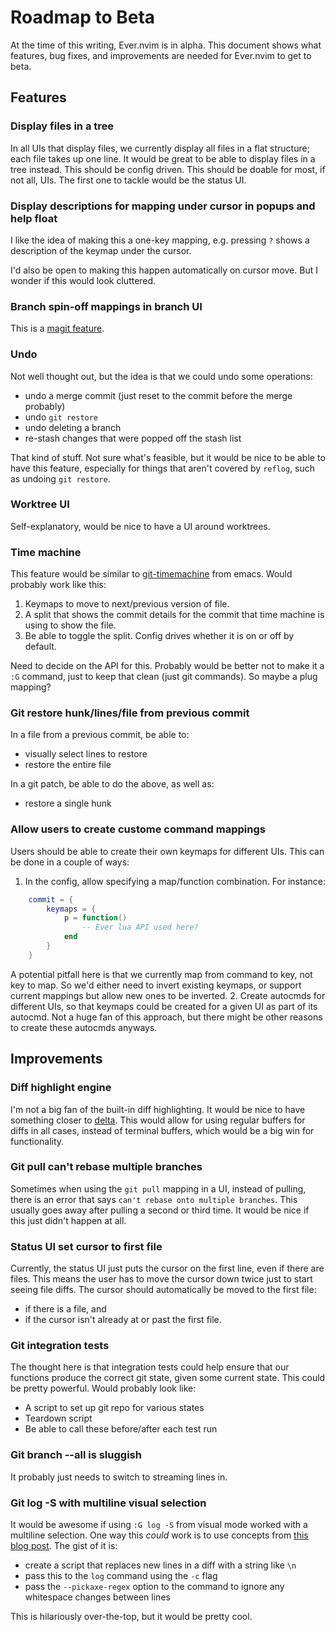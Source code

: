# Roadmap to Beta
At the time of this writing, Ever.nvim is in alpha. This document shows what features, bug fixes, and improvements are needed for Ever.nvim to get to beta.

## Features

### Display files in a tree
In all UIs that display files, we currently display all files in a flat structure; each file takes up one line. It would be great to be able to display files in a tree instead. This should be config driven. This should be doable for most, if not all, UIs. The first one to tackle would be the status UI.

### Display descriptions for mapping under cursor in popups and help float
I like the idea of making this a one-key mapping, e.g. pressing `?` shows a description of the keymap under the cursor.

I'd also be open to making this happen automatically on cursor move. But I wonder if this would look cluttered.

### Branch spin-off mappings in branch UI
This is a [magit feature](https://magit.vc/manual/magit/Branch-Commands.html#index-b-s).

### Undo
Not well thought out, but the idea is that we could undo some operations:
* undo a merge commit (just reset to the commit before the merge probably)
* undo `git restore`
* undo deleting a branch
* re-stash changes that were popped off the stash list

That kind of stuff. Not sure what's feasible, but it would be nice to be able to have this feature, especially for things that aren't covered by `reflog`, such as undoing `git restore`.

### Worktree UI
Self-explanatory, would be nice to have a UI around worktrees.

### Time machine
This feature would be similar to [git-timemachine](https://github.com/emacsmirror/git-timemachine) from emacs. Would probably work like this:
1. Keymaps to move to next/previous version of file.
1. A split that shows the commit details for the commit that time machine is using to show the file.
1. Be able to toggle the split. Config drives whether it is on or off by default.

Need to decide on the API for this. Probably would be better not to make it a `:G` command, just to keep that clean (just git commands).
So maybe a plug mapping?

### Git restore hunk/lines/file from previous commit
In a file from a previous commit, be able to:
* visually select lines to restore
* restore the entire file

In a git patch, be able to do the above, as well as:
* restore a single hunk

### Allow users to create custome command mappings
Users should be able to create their own keymaps for different UIs. This can be done in a couple of ways:
1. In the config, allow specifying a map/function combination. For instance:
```lua
    commit = {
        keymaps = {
            p = function()
                -- Ever lua API used here?
            end
        }
    }
```
A potential pitfall here is that we currently map from command to key, not key to map. So we'd either need to invert existing keymaps, or support current mappings but allow new ones to be inverted.
2. Create autocmds for different UIs, so that keymaps could be created for a given UI as part of its autocmd. Not a huge fan of this approach, but there might be other reasons to create these autocmds anyways.

## Improvements

### Diff highlight engine
I'm not a big fan of the built-in diff highlighting. It would be nice to have something closer to [delta](https://github.com/dandavison/delta). This would allow for using regular buffers for diffs in all cases, instead of terminal buffers, which would be a big win for functionality.

### Git pull can't rebase multiple branches
Sometimes when using the `git pull` mapping in a UI, instead of pulling, there is an error that says `can't rebase onto multiple branches`. This usually goes away after pulling a second or third time. It would be nice if this just didn't happen at all.

### Status UI set cursor to first file
Currently, the status UI just puts the cursor on the first line, even if there are files. This means the user has to move the cursor down twice just to start seeing file diffs. The cursor should automatically be moved to the first file:
* if there is a file, and
* if the cursor isn't already at or past the first file.

### Git integration tests
The thought here is that integration tests could help ensure that our functions produce the correct git state, given some current state. This could be pretty powerful. Would probably look like:
* A script to set up git repo for various states
* Teardown script
* Be able to call these before/after each test run

### Git branch --all is sluggish
It probably just needs to switch to streaming lines in.

### Git log -S with multiline visual selection
It would be awesome if using `:G log -S` from visual mode worked with a multiline selection. One way this _could_ work is to use concepts from [this blog post](https://hoelz.ro/blog/applying-gits-pickaxe-option-across-multiple-lines-of-yaml-using-textconv). The gist of it is:
* create a script that replaces new lines in a diff with a string like `\n`
* pass this to the `log` command using the `-c` flag
* pass the `--pickaxe-regex` option to the command to ignore any whitespace changes between lines

This is hilariously over-the-top, but it would be pretty cool.
